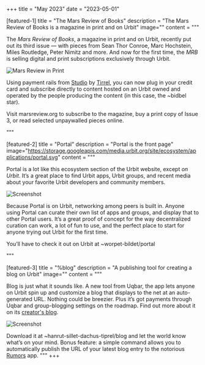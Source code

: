 +++
title = "May 2023"
date = "2023-05-01"

[featured-1]
title = "The Mars Review of Books"
description = "The Mars Review of Books is a magazine in print and on Urbit"
image=""
content = """

The *Mars Review of Books*, a magazine in print and on Urbit, recently put out its third issue — with pieces from Sean Thor Conroe, Marc Hochstein, Miles Routledge, Peter Nimitz and more. And now for the first time, the *MRB* is selling digital and print subscriptions exclusively through Urbit. 

![Mars Review in Print](https://storage.googleapis.com/media.urbit.org/site/ecosystem/spotlight/mrb3.png)

Using payment rails from [Studio](http://localhost:3000/applications/~tirrel/studio) by  [Tirrel](https://tirrel.io/), you can now plug in your credit card and subscribe directly to content hosted on an Urbit owned and operated by the people producing the content (in this case, the ~bidbel star).

Visit marsreview.org to subscribe to the magazine, buy a print copy of Issue 3, or read selected unpaywalled pieces online.


"""

[featured-2]
title = "Portal"
description = "Portal is the front page"
image="https://storage.googleapis.com/media.urbit.org/site/ecosystem/applications/portal.svg"
content = """

Portal is a lot like this ecosystem section of the Urbit website, except *on Urbit*. It’s a great place to find Urbit apps, Urbit groups, and recent media about your favorite Urbit developers and community members.

![Screenshot](https://storage.googleapis.com/media.urbit.org/site/ecosystem/applications/portal-screenshot.png)

Because Portal is on Urbit, networking among peers is built in. Anyone using Portal can curate their own list of apps and groups, and display that to other Portal users. It’s a great proof of concept for the way decentralized curation can work, a lot of fun to use, and the perfect place to start for anyone trying out Urbit for the first time.

You’ll have to check it out on Urbit at ~worpet-bildet/portal

"""

[featured-3]
title = "%blog"
description = "A publishing tool for creating a blog on Urbit"
image=""
content = """

Blog is just what it sounds like. A new tool from Uqbar, the app lets anyone on Urbit spin up and customize a blog that displays to the net at an auto-generated URL. Nothing could be breezier. Plus it’s got payments through Uqbar and group-blogging settings on the roadmap. Find out more about it on its [creator's blog](https://dachus-tiprel.tlon.network/blog/introducing-blog).

![Screenshot](https://storage.googleapis.com/media.urbit.org/site/ecosystem/applications/blog.png)

Download it at ~hanrut-sillet-dachus-tiprel/blog and let the world know what’s on your mind. Bonus feature: a simple command allows you to automatically publish the URL of your latest blog entry to the notorious [Rumors](applications/~paldev/rumors) app.
"""
+++
